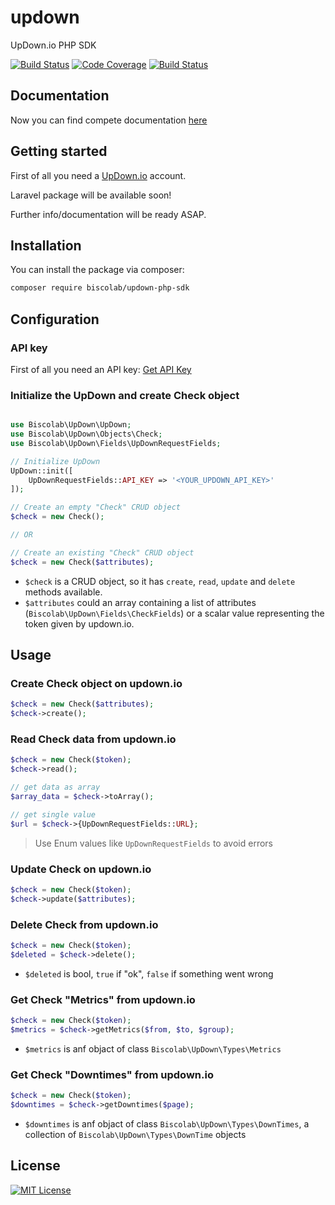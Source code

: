 # updown
UpDown.io PHP SDK

[![Build Status](https://travis-ci.org/biscolab/updown-php-sdk.svg?branch=master)](https://travis-ci.org/biscolab/updown-php-sdk)
[![Code Coverage](https://scrutinizer-ci.com/g/biscolab/updown-php-sdk/badges/coverage.png?b=master)](https://scrutinizer-ci.com/g/biscolab/updown-php-sdk/?branch=master)
[![Build Status](https://scrutinizer-ci.com/g/biscolab/updown-php-sdk/badges/build.png?b=master)](https://scrutinizer-ci.com/g/biscolab/updown-php-sdk/build-status/master)

## Documentation
Now you can find compete documentation [here](http://updown-sdk.biscolab.com/docs/intro)

## Getting started

First of all you need a [UpDown.io](https://updown.io) account.

Laravel package will be available soon!

Further info/documentation will be ready ASAP.

## Installation

You can install the package via composer:
```sh
composer require biscolab/updown-php-sdk
```

## Configuration

### API key

First of all you need an API key: [Get API Key](https://updown.io/settings/edit)

### Initialize the UpDown and create Check object

```php

use Biscolab\UpDown\UpDown;
use Biscolab\UpDown\Objects\Check;
use Biscolab\UpDown\Fields\UpDownRequestFields;

// Initialize UpDown 
UpDown::init([
    UpDownRequestFields::API_KEY => '<YOUR_UPDOWN_API_KEY>'
]);

// Create an empty "Check" CRUD object 
$check = new Check();

// OR

// Create an existing "Check" CRUD object 
$check = new Check($attributes);
```

* `$check` is a CRUD object, so it has `create`, `read`, `update` and `delete` methods available.
* `$attributes` could an array containing a list of attributes (`Biscolab\UpDown\Fields\CheckFields`) or a scalar value representing the token given by updown.io.  

## Usage
### Create Check object on updown.io
```php
$check = new Check($attributes);
$check->create();
```

### Read Check data from updown.io
```php
$check = new Check($token);
$check->read();

// get data as array
$array_data = $check->toArray();

// get single value
$url = $check->{UpDownRequestFields::URL};

```

>Use Enum values like `UpDownRequestFields` to avoid errors

### Update Check on updown.io
```php
$check = new Check($token);
$check->update($attributes);
```

### Delete Check from updown.io
```php
$check = new Check($token);
$deleted = $check->delete();
```

* `$deleted` is bool, `true` if "ok", `false` if something went wrong

### Get Check "Metrics" from updown.io
```php
$check = new Check($token);
$metrics = $check->getMetrics($from, $to, $group);
```

* `$metrics` is anf objact of class `Biscolab\UpDown\Types\Metrics`

### Get Check "Downtimes" from updown.io
```php
$check = new Check($token);
$downtimes = $check->getDowntimes($page);
```

* `$downtimes` is anf objact of class `Biscolab\UpDown\Types\DownTimes`, a collection of `Biscolab\UpDown\Types\DownTime` objects 


## License
[![MIT License](https://img.shields.io/github/license/biscolab/updown.svg)](https://github.com/biscolab/updown/blob/master/LICENSE)
